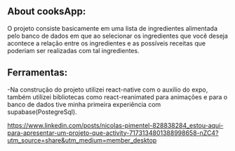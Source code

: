 <h2>About cooksApp: </h2>
 <p>O projeto consiste basicamente em uma lista de ingredientes alimentada pelo banco de dados em que ao selecionar os ingredientes que você deseja acontece a relação entre os ingredientes 
 e as possíveis receitas que poderiam ser realizadas com tal ingredientes.</p>
<h2>Ferramentas:</h2>
 <p>-Na construção do projeto utilizei react-native com o auxilio do expo, também utilizei bibliotecas como react-reanimated 
para animações e para o banco de dados tive minha primeira experiência com supabase(PostegreSql).
</p>


https://www.linkedin.com/posts/nicolas-pimentel-828838284_estou-aqui-para-apresentar-um-projeto-que-activity-7173134801388998658-nZC4?utm_source=share&utm_medium=member_desktop
